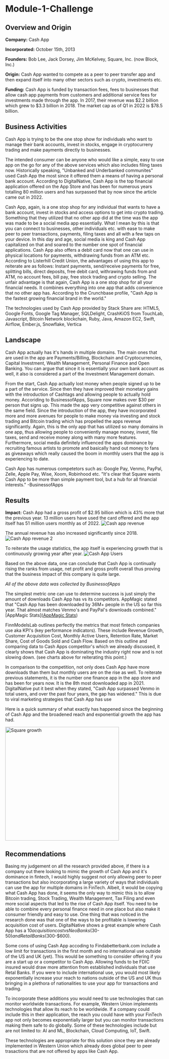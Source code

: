 # Module-1-Challenge
## Overview and Origin
**Company:** Cash App

**Incorporated:** October 15th, 2013

**Founders:** Bob Lee, Jack Dorsey, Jim McKelvey, Square, Inc. (now Block, Inc.)

**Origin:** Cash App wanted to compete as a peer to peer transfer app and then expand itself into many other sectors such as crypto, investments etc.

**Funding:** Cash App is funded by transaction fees, fees to businesses that allow cash app payments from customers and additional service fees for investments made through the app.
In 2017, their revenue was $2.2 billion which grew to $3.3 billion in 2018. The market cap as of Q1 in 2022 is $78.5 billion. 

## Business Activities
Cash App is trying to be the one stop show for individuals who want to manage their bank accounts, invest in stocks, engage in cryptocurreny trading and make payments directly to businesses. 

The intended consumer can be anyone who would like a simple, easy to use app on the go for any of the above services which also includes filing taxes now.
Historically speaking, "Unbanked and Underbanked communites" used Cash App the most since it offered them a means of having a personal bank account. 
According to DigitalNative, Cash App is the top financial application offered on the App Store and has been for numerous years totalling 80 million users and has surpassed that by now since the article came out in 2022.

Cash App, again, is a one stop shop for any individual that wants to have a bank account, invest in stocks and access options to get into crypto trading. Something that they utilized that no other app did at the time was the app was made to be a social media app essentially. What I mean by this is that you can connect to businesses, other individuals etc. with ease to make peer to peer transactions, payments, filing taxes and all with a few taps on your device. In this day and age, social media is king and Cash App capitalized on that and soared to the number one spot of financial applications. Cash App also offers a debit card now that one can use in physical locations for payments, withdrawing funds from an ATM etc. 
According to Listerhill Credit Union, the advantages of using this app to reiterate are as follows: Instant payments, send/receive payments for free, splitting bills, direct deposits, free debit card, withrawing funds from and ATM, no account fees, bill pay, free stock trading and crypto selling.
The unfair advantage is that again, Cash App is a one stop shop for all your financial needs. It combines everything into one app that adds convenience that no other app has. According to the Crunchbase profile, "Cash App is the fastest growing financial brand in the world."

The technologies used by Cash App provided by Stack Share are: HTML5, Google Fonts, Google Tag Manager, SQLDelight, CrashKiOS from TouchLab, Javascript, Bitcoin Network blockchain, Ruby, Java, Amazon EC2, Swift, Airflow, Ember.js, Snowflake, Vertica

## Landscape

Cash App actually has it's hands in multiple domains. The main ones that are used in the app are Payments/Billing, Blockchain and Cryptocurrencies, Capital Investment, Wealth Management, Personal Finance and Open Banking. You can argue that since it is essentially your own bank account as well, it also is considered a part of the Investment Management domain. 

From the start, Cash App actually lost money when people signed up to be a part of the service. Since then they have improved their monetary gains with the introduction of Cashtags and allowing people to actually hold money. Accoriding to BusinessofApps, Square now makes over $30 per person that signs up. This made the app very competitive against others in the same field. Since the introduction of the app, they have incorporated more and more avenues for people to make money via investing and stock trading and Bitcoin trading which has propelled the apps revenue significantly. Again, this is the only app that has utilized so many domains in one app, thus allowing people to conveniently manage money, invest, file taxes, send and receive money along with many more features. Furthermore, social media definitely influenced the apps dominance by recruiting famous artists to promote and basically hand out money to fans as giveaways which really caused the boom in monthly users that the app is experiencing to date.

Cash App has numerous competetors such as: Google Pay, Venmo, PayPal, Zelle, Apple Pay, Wise, Xoom, Robinhood etc.
"It's clear that Square wants Cash App to be more than simple payment tool, but a hub for all financial interests." -BusinessofApps

## Results
**Impact:**
Cash App had a gross profit of $2.95 billion which is 43% more that the previous year. 13 million users have used the card offered and the app itself has 51 million users monthly as of 2022.
![Cash app revenue](https://github.com/nkp1027/Module-1-Challenge/assets/133065472/869dc3ac-bb8d-491f-ae1a-b32d60861827)

The annual revenue has also increased significantly since 2018.
![Cash App revenue 2](https://github.com/nkp1027/Module-1-Challenge/assets/133065472/89ea5f21-32ea-4348-9cdb-cf2cf13a592b)

To reiterate the usage statistics, the app itself is experiencing growth that is continuously growing year after year.
![Cash App Users](https://github.com/nkp1027/Module-1-Challenge/assets/133065472/3b76eb5d-0590-4c86-8dc9-5597a2124b51)

Based on the above data, one can conclude that Cash App is continually rising the ranks from usage, net profit and gross profit overall thus proving that the business impact of this company is quite large.

*All of the above data was collected by BusinessofApps*

The simplest metric one can use to determine success is just simply the amount of downloads Cash App has vs its competitors. AppMagic stated that "Cash App has been downloaded by 36M+ people in the US so far this year. That almost matches Venmo's and PayPal's downloads combined." [AppMagic Stats]([AppMagic Stats](https://appmagic.rocks/dashboards/637c82a880ae5?promoCode=63e0fc7fb0909))

FinnModelsLab outlines perfectly the metrics that most fintech companies use aka KPI's (key performance indicators). These include Revenue Growth, Customer Acquisition Cost, Monthly Active Users, Retention Rate, Market Share, Cost of Goods Sold and Cash Flow. Based on this outline and comparing data to Cash Apps competitor's which we already discussed, it clearly shows that Cash App is dominating the industry right now and is not slowing down. (see charts above for reiterating this point.)

In comparison to the competition, not only does Cash App have more downloads than them but monthly users are on the rise as well. 
To reiterate previous statements, it is the number one finance app in the app store and has been for years now. It is the 8th most downloaded app in 2021. DigitalNative put it best when they stated, "Cash App surpassed Venmo in total users, and over the past four years, the gap has widened." This is due to viral marketing strategies that Cash App has use

Here is a quick summary of what exactly has happened since the beginning of Cash App and the broadened reach and exponential growth the app has had.

<img width="360" alt="Square growth" src="https://github.com/nkp1027/Module-1-Challenge/assets/133065472/7b814c9c-2f33-4d0b-a066-e31d4d1225b4">

## Recommendations

Basing my judgement on all the research provided above, if there is a company out there looking to mimic the growth of Cash App and it's dominance in fintech, I would highly suggest not only allowing peer to peer transactions but also incorporating a large variety of ways that individuals can use the app for multiple domains in FinTech. Albeit, it would be copying what Cash App has done, it seems the only way to mimic this is to allow Bitcoin trading, Stock Trading, Wealth Management, Tax Filing and even more social aspects that led to the rise of Cash App itself. You need to be able to combine every personal finance need in one place but also make it consumer friendly and easy to use. One thing that was noticed in the research done was that one of the ways to be profitable is lowering acquisition cost of users. DigitalNative shows a great example where Cash App has a $10 acquisition cost vs NeoBanks ($30-$50) and Retail Banks ($300-$600).

Some cons of using Cash App accoding to Findabetterbank.com include a low limit for transactions in the first month and no international use outside of the US and UK (yet). This would be something to consider offering if you are a start up or a competitor to Cash App. Allowing funds to be FDIC insured would draw more attention from established individuals that use Retal Banks. If you were to include international use, you would most likely exponentially increase your reach to nations outside of the US and UK thus bringing in a plethora of nationalities to use your app for transactions and trading. 

To incorporate these additions you would need to use technologies that can monitor worldwide transactions. For example, Western Union implements technologies that allow its reach to be worldwide. If a company could include this in their application, the reach you could have with your FinTech app not only becomes exponentially larger but you can monitor transactions making them safe to do globally. Some of these technologies include but are not limited to: AI and ML, Blockchain, Cloud Computing, IoT, Swift.

These technologies are appropriate for this solution since they are already implemented in Western Union which already does global peer to peer trasactions that are not offered by apps like Cash App. 
